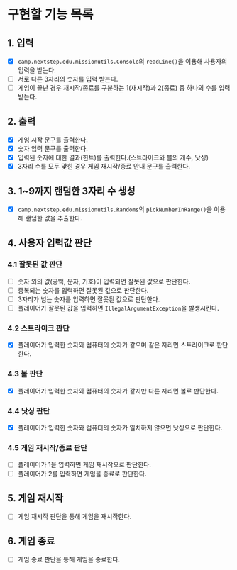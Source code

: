 # 구현할 기능 목록

## 1. 입력

 - [x] `camp.nextstep.edu.missionutils.Console`의 `readLine()`을 이용해 사용자의 입력을 받는다.
 - [ ] 서로 다른 3자리의 숫자를 입력 받는다.
 - [ ] 게임이 끝난 경우 재시작/종료를 구분하는 1(재시작)과 2(종료) 중 하나의 수를 입력 받는다.

## 2. 출력

 - [x] 게임 시작 문구를 출력한다.
 - [x] 숫자 입력 문구를 출력한다.
 - [x] 입력된 숫자에 대한 결과(힌트)를 출력한다.(스트라이크와 볼의 개수, 낫싱)
 - [x] 3자리 수를 모두 맞힌 경우 게임 재시작/종료 안내 문구를 출력한다.

## 3. 1~9까지 랜덤한 3자리 수 생성

 - [x] `camp.nextstep.edu.missionutils.Randoms`의 `pickNumberInRange()`을 이용해 랜덤한 값을 추출한다.

## 4. 사용자 입력값 판단

### 4.1 잘못된 값 판단

 - [ ] 숫자 외의 값(공백, 문자, 기호)이 입력되면 잘못된 값으로 판단한다.
 - [ ] 중복되는 숫자를 입력하면 잘못된 값으로 판단한다.
 - [ ] 3자리가 넘는 숫자를 입력하면 잘못된 값으로 판단한다.
 - [ ] 플레이어가 잘못된 값을 입력하면 `IllegalArgumentException`을 발생시킨다.

### 4.2 스트라이크 판단

 - [x] 플레이어가 입력한 숫자와 컴퓨터의 숫자가 같으며 같은 자리면 스트라이크로 판단한다.

### 4.3 볼 판단

 - [x] 플레이어가 입력한 숫자와 컴퓨터의 숫자가 같지만 다른 자리면 볼로 판단한다. 

### 4.4 낫싱 판단

 - [x] 플레이어가 입력한 숫자와 컴퓨터의 숫자가 일치하지 않으면 낫싱으로 판단한다.

### 4.5 게임 재시작/종료 판단

 - [ ] 플레이어가 1을 입력하면 게임 재시작으로 판단한다.
 - [ ] 플레이어가 2를 입력하면 게임을 종료로 판단한다.

## 5. 게임 재시작

 - [ ] 게임 재시작 판단을 통해 게임을 재시작한다.

## 6. 게임 종료

 - [ ] 게임 종료 판단을 통해 게임을 종료한다.